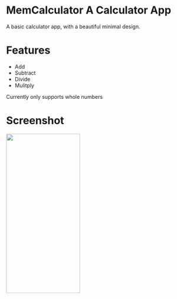 # MemCalculator A Calculator App
A basic calculator app, with a beautiful minimal design.

# Features
- Add
- Subtract
- Divide
- Mulitply

Currently only supports whole numbers

# Screenshot

<img src="https://user-images.githubusercontent.com/8582060/114938988-cc0b7b00-9e0d-11eb-9578-b077f8918f78.jpeg" width="200" height="433">


